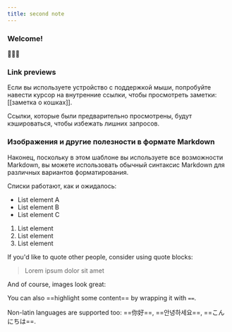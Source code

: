 ```yaml
---
title: second note
---
```


### Welcome!
🌱🌱🌱

### Link previews

Если вы используете устройство с поддержкой мыши, попробуйте навести курсор на внутренние ссылки, чтобы просмотреть заметки: [[заметка о кошках]].

Ссылки, которые были предварительно просмотрены, будут кэшироваться, чтобы избежать лишних запросов.

### Изображения и другие полезности в формате Markdown

Наконец, поскольку в этом шаблоне вы используете все возможности Markdown, вы можете использовать обычный синтаксис Markdown для различных вариантов форматирования.

Списки работают, как и ожидалось:

- List element A
- List element B
- List element C

1. List element
2. List element
3. List element

If you'd like to quote other people, consider using quote blocks:

> Lorem ipsum dolor sit amet

And of course, images look great:



You can also ==highlight some content== by wrapping it with `==`.

Non-latin languages are supported too: ==你好==, ==안녕하세요==, ==こんにちは==.